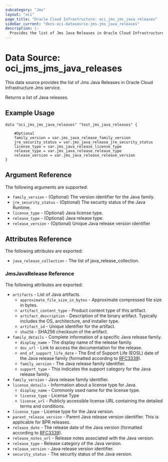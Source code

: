 ```yaml
---
subcategory: "Jms"
layout: "oci"
page_title: "Oracle Cloud Infrastructure: oci_jms_jms_java_releases"
sidebar_current: "docs-oci-datasource-jms-jms_java_releases"
description: |-
  Provides the list of Jms Java Releases in Oracle Cloud Infrastructure Jms service
---
```


# Data Source: oci_jms_jms_java_releases
This data source provides the list of Jms Java Releases in Oracle Cloud Infrastructure Jms service.

Returns a list of Java releases.


## Example Usage

```hcl
data "oci_jms_jms_java_releases" "test_jms_java_releases" {

	#Optional
	family_version = var.jms_java_release_family_version
	jre_security_status = var.jms_java_release_jre_security_status
	license_type = var.jms_java_release_license_type
	release_type = var.jms_java_release_release_type
	release_version = var.jms_java_release_release_version
}
```

## Argument Reference

The following arguments are supported:

* `family_version` - (Optional) The version identifier for the Java family.
* `jre_security_status` - (Optional) The security status of the Java Runtime.
* `license_type` - (Optional) Java license type.
* `release_type` - (Optional) Java release type.
* `release_version` - (Optional) Unique Java release version identifier


## Attributes Reference

The following attributes are exported:

* `java_release_collection` - The list of java_release_collection.

### JmsJavaRelease Reference

The following attributes are exported:

* `artifacts` - List of Java artifacts.
	* `approximate_file_size_in_bytes` - Approximate compressed file size in bytes.
	* `artifact_content_type` - Product content type of this artifact.
	* `artifact_description` - Description of the binary artifact. Typically includes the OS, architecture, and installer type.
	* `artifact_id` - Unique identifier for the artifact.
	* `sha256` - SHA256 checksum of the artifact.
* `family_details` - Complete information of a specific Java release family. 
	* `display_name` - The display name of the release family.
	* `doc_url` - Link to access the documentation for the release.
	* `end_of_support_life_date` - The End of Support Life (EOSL) date of the Java release family (formatted according to [RFC3339](https://datatracker.ietf.org/doc/html/rfc3339)). 
	* `family_version` - The Java release family identifier.
	* `support_type` - This indicates the support category for the Java release family.
* `family_version` - Java release family identifier.
* `license_details` - Information about a license type for Java.
	* `display_name` - Commonly used name for the license type.
	* `license_type` - License Type
	* `license_url` - Publicly accessible license URL containing the detailed terms and conditions.
* `license_type` - License type for the Java version.
* `parent_release_version` - Parent Java release version identifier. This is applicable for BPR releases.
* `release_date` - The release date of the Java version (formatted according to [RFC3339](https://datatracker.ietf.org/doc/html/rfc3339)).
* `release_notes_url` - Release notes associated with the Java version.
* `release_type` - Release category of the Java version.
* `release_version` - Java release version identifier.
* `security_status` - The security status of the Java version.

